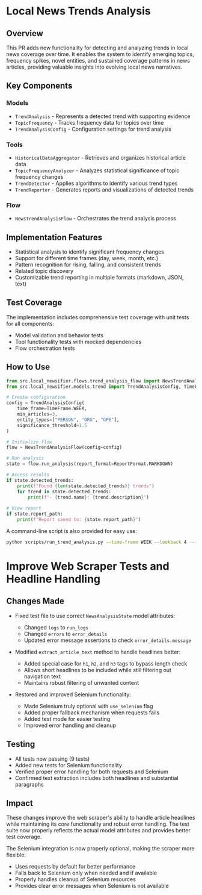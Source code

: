 # Local News Trends Analysis

## Overview
This PR adds new functionality for detecting and analyzing trends in local news coverage over time. It enables the system to identify emerging topics, frequency spikes, novel entities, and sustained coverage patterns in news articles, providing valuable insights into evolving local news narratives.

## Key Components

### Models
- `TrendAnalysis` - Represents a detected trend with supporting evidence
- `TopicFrequency` - Tracks frequency data for topics over time
- `TrendAnalysisConfig` - Configuration settings for trend analysis

### Tools
- `HistoricalDataAggregator` - Retrieves and organizes historical article data
- `TopicFrequencyAnalyzer` - Analyzes statistical significance of topic frequency changes
- `TrendDetector` - Applies algorithms to identify various trend types
- `TrendReporter` - Generates reports and visualizations of detected trends

### Flow
- `NewsTrendAnalysisFlow` - Orchestrates the trend analysis process

## Implementation Features
- Statistical analysis to identify significant frequency changes
- Support for different time frames (day, week, month, etc.)
- Pattern recognition for rising, falling, and consistent trends
- Related topic discovery
- Customizable trend reporting in multiple formats (markdown, JSON, text)

## Test Coverage
The implementation includes comprehensive test coverage with unit tests for all components:
- Model validation and behavior tests
- Tool functionality tests with mocked dependencies
- Flow orchestration tests

## How to Use
```python
from src.local_newsifier.flows.trend_analysis_flow import NewsTrendAnalysisFlow, ReportFormat
from src.local_newsifier.models.trend import TrendAnalysisConfig, TimeFrame

# Create configuration
config = TrendAnalysisConfig(
    time_frame=TimeFrame.WEEK,
    min_articles=3,
    entity_types=["PERSON", "ORG", "GPE"],
    significance_threshold=1.5
)

# Initialize flow
flow = NewsTrendAnalysisFlow(config=config)

# Run analysis
state = flow.run_analysis(report_format=ReportFormat.MARKDOWN)

# Access results
if state.detected_trends:
    print(f"Found {len(state.detected_trends)} trends")
    for trend in state.detected_trends:
        print(f"- {trend.name}: {trend.description}")
        
# View report
if state.report_path:
    print(f"Report saved to: {state.report_path}")
```

A command-line script is also provided for easy use:
```bash
python scripts/run_trend_analysis.py --time-frame WEEK --lookback 4 --format markdown
```

# Improve Web Scraper Tests and Headline Handling

## Changes Made

- Fixed test file to use correct `NewsAnalysisState` model attributes:
  - Changed `logs` to `run_logs`
  - Changed `errors` to `error_details`
  - Updated error message assertions to check `error_details.message`

- Modified `extract_article_text` method to handle headlines better:
  - Added special case for `h1`, `h2`, and `h3` tags to bypass length check
  - Allows short headlines to be included while still filtering out navigation text
  - Maintains robust filtering of unwanted content

- Restored and improved Selenium functionality:
  - Made Selenium truly optional with `use_selenium` flag
  - Added proper fallback mechanism when requests fails
  - Added test mode for easier testing
  - Improved error handling and cleanup

## Testing

- All tests now passing (9 tests)
- Added new tests for Selenium functionality
- Verified proper error handling for both requests and Selenium
- Confirmed text extraction includes both headlines and substantial paragraphs

## Impact

These changes improve the web scraper's ability to handle article headlines while maintaining its core functionality and robust error handling. The test suite now properly reflects the actual model attributes and provides better test coverage.

The Selenium integration is now properly optional, making the scraper more flexible:
- Uses requests by default for better performance
- Falls back to Selenium only when needed and if available
- Properly handles cleanup of Selenium resources
- Provides clear error messages when Selenium is not available
